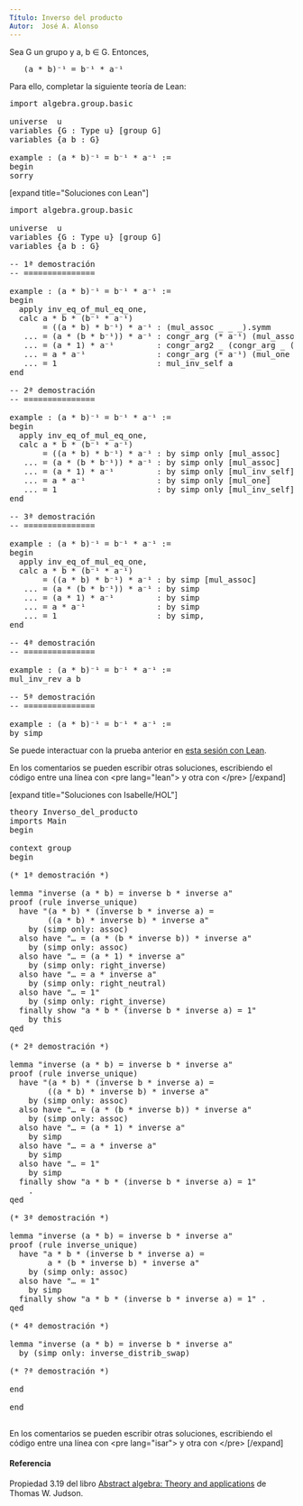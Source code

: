 ```yaml
---
Título: Inverso del producto
Autor:  José A. Alonso
---
```


Sea G un grupo y a, b ∈ G. Entonces,
<pre lang="text">
   (a * b)⁻¹ = b⁻¹ * a⁻¹
</pre>

Para ello, completar la siguiente teoría de Lean:

<pre lang="lean">
import algebra.group.basic

universe  u
variables {G : Type u} [group G]
variables {a b : G}

example : (a * b)⁻¹ = b⁻¹ * a⁻¹ :=
begin
sorry
</pre>

[expand title="Soluciones con Lean"]

<pre lang="lean">
import algebra.group.basic

universe  u
variables {G : Type u} [group G]
variables {a b : G}

-- 1ª demostración
-- ===============

example : (a * b)⁻¹ = b⁻¹ * a⁻¹ :=
begin
  apply inv_eq_of_mul_eq_one,
  calc a * b * (b⁻¹ * a⁻¹)
       = ((a * b) * b⁻¹) * a⁻¹ : (mul_assoc _ _ _).symm
   ... = (a * (b * b⁻¹)) * a⁻¹ : congr_arg (* a⁻¹) (mul_assoc a _ _)
   ... = (a * 1) * a⁻¹         : congr_arg2 _ (congr_arg _ (mul_inv_self b)) rfl
   ... = a * a⁻¹               : congr_arg (* a⁻¹) (mul_one a)
   ... = 1                     : mul_inv_self a
end

-- 2ª demostración
-- ===============

example : (a * b)⁻¹ = b⁻¹ * a⁻¹ :=
begin
  apply inv_eq_of_mul_eq_one,
  calc a * b * (b⁻¹ * a⁻¹)
       = ((a * b) * b⁻¹) * a⁻¹ : by simp only [mul_assoc]
   ... = (a * (b * b⁻¹)) * a⁻¹ : by simp only [mul_assoc]
   ... = (a * 1) * a⁻¹         : by simp only [mul_inv_self]
   ... = a * a⁻¹               : by simp only [mul_one]
   ... = 1                     : by simp only [mul_inv_self]
end

-- 3ª demostración
-- ===============

example : (a * b)⁻¹ = b⁻¹ * a⁻¹ :=
begin
  apply inv_eq_of_mul_eq_one,
  calc a * b * (b⁻¹ * a⁻¹)
       = ((a * b) * b⁻¹) * a⁻¹ : by simp [mul_assoc]
   ... = (a * (b * b⁻¹)) * a⁻¹ : by simp
   ... = (a * 1) * a⁻¹         : by simp
   ... = a * a⁻¹               : by simp
   ... = 1                     : by simp,
end

-- 4ª demostración
-- ===============

example : (a * b)⁻¹ = b⁻¹ * a⁻¹ :=
mul_inv_rev a b

-- 5ª demostración
-- ===============

example : (a * b)⁻¹ = b⁻¹ * a⁻¹ :=
by simp
</pre>

Se puede interactuar con la prueba anterior en <a href="https://www.cs.us.es/~jalonso/lean-web-editor/#url=https://raw.githubusercontent.com/jaalonso/Calculemus/main/src/Inverso_del_producto.lean" rel="noopener noreferrer" target="_blank">esta sesión con Lean</a>.

En los comentarios se pueden escribir otras soluciones, escribiendo el código entre una línea con &#60;pre lang=&quot;lean&quot;&#62; y otra con &#60;/pre&#62;
[/expand]

[expand title="Soluciones con Isabelle/HOL"]

<pre lang="isar">
theory Inverso_del_producto
imports Main
begin

context group
begin

(* 1ª demostración *)

lemma "inverse (a * b) = inverse b * inverse a"
proof (rule inverse_unique)
  have "(a * b) * (inverse b * inverse a) =
        ((a * b) * inverse b) * inverse a"
    by (simp only: assoc)
  also have "… = (a * (b * inverse b)) * inverse a"
    by (simp only: assoc)
  also have "… = (a * 1) * inverse a"
    by (simp only: right_inverse)
  also have "… = a * inverse a"
    by (simp only: right_neutral)
  also have "… = 1"
    by (simp only: right_inverse)
  finally show "a * b * (inverse b * inverse a) = 1"
    by this
qed

(* 2ª demostración *)

lemma "inverse (a * b) = inverse b * inverse a"
proof (rule inverse_unique)
  have "(a * b) * (inverse b * inverse a) =
        ((a * b) * inverse b) * inverse a"
    by (simp only: assoc)
  also have "… = (a * (b * inverse b)) * inverse a"
    by (simp only: assoc)
  also have "… = (a * 1) * inverse a"
    by simp
  also have "… = a * inverse a"
    by simp
  also have "… = 1"
    by simp
  finally show "a * b * (inverse b * inverse a) = 1"
    .
qed

(* 3ª demostración *)

lemma "inverse (a * b) = inverse b * inverse a"
proof (rule inverse_unique)
  have "a * b * (inverse b * inverse a) =
        a * (b * inverse b) * inverse a"
    by (simp only: assoc)
  also have "… = 1"
    by simp
  finally show "a * b * (inverse b * inverse a) = 1" .
qed

(* 4ª demostración *)

lemma "inverse (a * b) = inverse b * inverse a"
  by (simp only: inverse_distrib_swap)

(* ?ª demostración *)

end

end

</pre>

En los comentarios se pueden escribir otras soluciones, escribiendo el código entre una línea con &#60;pre lang=&quot;isar&quot;&#62; y otra con &#60;/pre&#62;
[/expand]

<h4>Referencia</h4>

Propiedad 3.19 del libro [Abstract algebra: Theory and applications](http://abstract.ups.edu/download/aata-20200730.pdf#page=49) de Thomas W. Judson.
